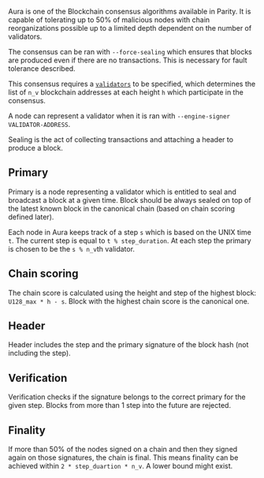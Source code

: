 Aura is one of the Blockchain consensus algorithms available in Parity. It is capable of tolerating up to 50% of malicious nodes with chain reorganizations possible up to a limited depth dependent on the number of validators.

The consensus can be ran with `--force-sealing` which ensures that blocks are produced even if there are no transactions. This is necessary for fault tolerance described.

This consensus requires a [`validators`](https://github.com/ethcore/parity/wiki/Consensus-Engines#validator-engines) to be specified, which determines the list of `n_v` blockchain addresses at each height `h` which participate in the consensus.

A node can represent a validator when it is ran with `--engine-signer VALIDATOR-ADDRESS`.

Sealing is the act of collecting transactions and attaching a header to produce a block.

## Primary
Primary is a node representing a validator which is entitled to seal and broadcast a block at a given time. Block should be always sealed on top of the latest known block in the canonical chain (based on chain scoring defined later).

Each node in Aura keeps track of a step `s` which is based on the UNIX time `t`. The current step is equal to `t % step_duration`. At each step the primary is chosen to be the `s % n_v`th validator.

## Chain scoring
The chain score is calculated using the height and step of the highest block: `U128_max * h - s`. Block with the highest chain score is the canonical one.

## Header
Header includes the step and the primary signature of the block hash (not including the step).

## Verification
Verification checks if the signature belongs to the correct primary for the given step. Blocks from more than 1 step into the future are rejected.

## Finality
If more than 50% of the nodes signed on a chain and then they signed again on those signatures, the chain is final. This means finality can be achieved within `2 * step_duartion * n_v`. A lower bound might exist.